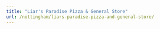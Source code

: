 ```yaml
---
title: "Liar's Paradise Pizza & General Store"
url: /nottingham/liars-paradise-pizza-and-general-store/
---
```

